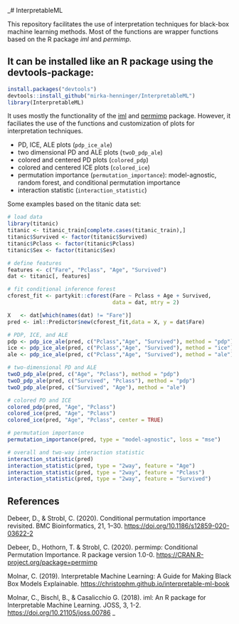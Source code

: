 _# InterpretableML

This repository facilitates the use of interpretation techniques for black-box machine learning methods. Most of the functions are wrapper functions based on the R package *iml* and *permimp*. 


It can be installed like an R package using the devtools-package:
----------------------------------------------------------

``` r
install.packages("devtools")
devtools::install_github("mirka-henninger/InterpretableML")
library(InterpretableML)
```

It uses mostly the functionality of the [iml](https://github.com/christophM/iml) and [permimp](https://github.com/ddebeer/permimp) package. However, it faciliates the use of the functions and customization of plots for interpretation techniques. 

- PD, ICE, ALE plots (```pdp_ice_ale```)
- two dimensional PD and ALE plots (```twoD_pdp_ale```)
- colored and centered PD plots (```colored_pdp```)
- colored and centered ICE plots (```colored_ice```)
- permutation importance (```permutation_importance```): model-agnostic, random forest, and conditional permutation importance
- interaction statistic (```interaction_statistic```)


Some examples based on the titanic data set: 
``` r
# load data
library(titanic)
titanic <- titanic_train[complete.cases(titanic_train),]
titanic$Survived <- factor(titanic$Survived)
titanic$Pclass <- factor(titanic$Pclass)
titanic$Sex <- factor(titanic$Sex)

# define features
features <- c("Fare", "Pclass", "Age", "Survived")
dat <- titanic[, features]

# fit conditional inference forest
cforest_fit <- partykit::cforest(Fare ~ Pclass + Age + Survived,
                                 data = dat, mtry = 2)

X   <- dat[which(names(dat) != "Fare")]
pred <- iml::Predictor$new(cforest_fit,data = X, y = dat$Fare)

# PDP, ICE, and ALE
pdp <- pdp_ice_ale(pred, c("Pclass","Age", "Survived"), method = "pdp")
ice <- pdp_ice_ale(pred, c("Pclass","Age", "Survived"), method = "ice")
ale <- pdp_ice_ale(pred, c("Pclass","Age", "Survived"), method = "ale")

# two-dimensional PD and ALE
twoD_pdp_ale(pred, c("Age", "Pclass"), method = "pdp")
twoD_pdp_ale(pred, c("Survived", "Pclass"), method = "pdp")
twoD_pdp_ale(pred, c("Survived", "Age"), method = "ale")

# colored PD and ICE
colored_pdp(pred, "Age", "Pclass")
colored_ice(pred, "Age", "Pclass")
colored_ice(pred, "Age", "Pclass", center = TRUE)

# permutation importance
permutation_importance(pred, type = "model-agnostic", loss = "mse")

# overall and two-way interaction statistic
interaction_statistic(pred)
interaction_statistic(pred, type = "2way", feature = "Age")
interaction_statistic(pred, type = "2way", feature = "Pclass")
interaction_statistic(pred, type = "2way", feature = "Survived")
```

References
----------
Debeer, D., & Strobl, C. (2020). Conditional permutation importance revisited. BMC Bioinformatics, 21, 1–30. https://doi.org/10.1186/s12859-020-03622-2

Debeer, D., Hothorn, T. & Strobl, C. (2020). permimp: Conditional Permutation Importance. R package version 1.0-0. https://CRAN.R-project.org/package=permimp

Molnar, C. (2019). Interpretable Machine Learning: A Guide for Making Black Box Models Explainable. https://christophm.github.io/interpretable-ml-book

Molnar, C., Bischl, B., & Casalicchio G. (2018). iml: An R package for Interpretable Machine Learning. JOSS, 3, 1-2. https://doi.org/10.21105/joss.00786
_

